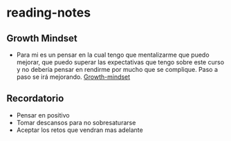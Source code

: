 # reading-notes

## Growth Mindset
- Para mi es un pensar en la cual tengo que mentalizarme que puedo mejorar, que puedo superar las expectativas que tengo sobre este curso y no debería pensar en rendirme por mucho que se complique. Paso a paso se irá mejorando.
  [Growth-mindset](https://www.atlassian.com/blog/inside-atlassian/growth-mindset)

## Recordatorio
- Pensar en positivo
- Tomar descansos para no sobresaturarse
- Aceptar los retos que vendran mas adelante
